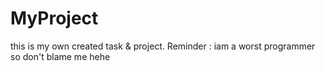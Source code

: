 # MyProject
this is my own created task &amp; project. Reminder : iam a worst programmer so don't blame me hehe

